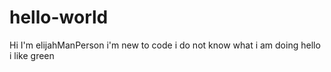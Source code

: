 # hello-world
Hi I'm elijahManPerson i'm new to code i do not know what i am doing
hello i like green
